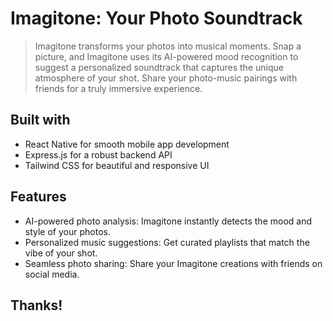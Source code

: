 # Imagitone: Your Photo Soundtrack

> Imagitone transforms your photos into musical moments. Snap a picture, and Imagitone uses its AI-powered mood recognition to suggest a personalized soundtrack that captures the unique atmosphere of your shot. Share your photo-music pairings with friends for a truly immersive experience.

## Built with
- React Native for smooth mobile app development
- Express.js for a robust backend API
- Tailwind CSS for beautiful and responsive UI

## Features
- AI-powered photo analysis: Imagitone instantly detects the mood and style of your photos.
- Personalized music suggestions: Get curated playlists that match the vibe of your shot.
- Seamless photo sharing: Share your Imagitone creations with friends on social media.

## Thanks!
